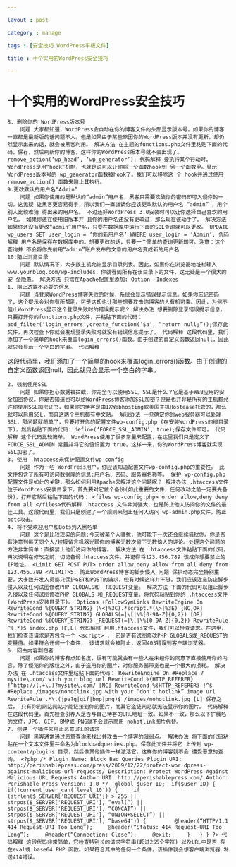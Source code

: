 ```yaml
---

layout : post

category : manage

tags : [安全技巧 WordPress平板文件]

title : 十个实用的WordPress安全技巧

---
```




# 十个实用的WordPress安全技巧

    8. 删除你的 WordPress版本号 
        问题 大家都知道，WordPress会自动在你的博客文件的头部显示版本号。如果你的博客一直都是最新版的话问题不大。但是如果由于某些原因你的WordPress版本并没有更新，却仍然显示出来的话，就会被黑客利用。 解决方法 在主题的functions.php文件里粘贴下面的代码，保存，然后刷新你的博客，这样你的WordPress版本号就不会出现了。 remove_action(‘wp_head’, ‘wp_generator’); 代码解释 要执行某个行动时， WordPress是用“hook”机制，也就是说可以让你将一个函数hook到 另一个函数里。显示WordPress版本号的 wp_generator函数被hook了。我们可以移除这 个 hook并通过使用 remove_action() 函数来阻止其执行。 
    9.更改默认的用户名“Admin” 
        问题 如果你使用的是默认的“admin”用户名，黑客只需要攻破你的密码即可入侵你的一切。这无疑 让黑客更容易得手，所以我们一直强调你应该更改默认的用户名 “admin” ，用个别人比较难猜 得出来的用户名。 不过还好WordPress 3.0安装时可以让你选择自己喜欢的用户名。 如果你还在使用旧版本并 且你的用户名还没有更改过，那么现在该动手了。 解决方法 如果你还没有更改“admin”用户名，只要在数据库中运行下面的SQL查询就可以更改。 UPDATE wp_users SET user_login = ‘你的新用户名’ WHERE user_login = ‘Admin’; 代码解释 用户名是保存在数据库中的。想要更改的话，只要一个简单的查询更新即可。注意：这个查询并 不会将你先前用“admin”账户发布的文章的用户名变成新的用户名 
    10.阻止浏览目录 
        问题 默认情况下，大多数主机允许显示目录列表。因此，如果你在浏览器地址栏输入 www.yourblog.com/wp-includes，你就看到所有在该目录下的文件，这无疑是一个很大的安 全隐患。 解决方法 只需在Apache配置里添加: Option -Indexes  
    1. 阻止透露不必要的信息 
        问题 当登录WordPress博客失败的时候，系统会显示错误提示信息。如果你忘记密码了，这个提示会对你有所帮助，可是这却也让那些想要攻击你博客的人有机可乘。因此，为何不阻止WordPress显示这个登录失败时的错误提示呢？ 解决办法 想要删除登录错误提示信息，只要打开你的functions.php文件，并粘贴下面的代码： add_filter(‘login_errors’,create_function(‘$a’, “return null;”));保存此文件，再次检查下你就会发现登录失败时就没有错误信息提示了。 代码解释 这段代码里，我们添加了一个简单的hook来覆盖login_errors()函数。由于创建的自定义函数返回null，因此就只会显示一个空白的字串。 代码解释
这段代码里，我们添加了一个简单的hook来覆盖login_errors()函数。由于创建的自定义函数返回null，因此就只会显示一个空白的字串。

    2. 强制使用SSL 
        问题 如果你担心数据被拦截，你完全可以使用SSL。SSL是什么？它是基于WEB应用的安全加密协议。你是否知道也可以给WordPress博客添加SSL加密？但是也并非是所有的主机都允许你使用SSL加密证书，如果你的博客是由IXWebhosting或美国主机Hostease托管的，那么就可以启用SSL，而且这两个主机都有中文站。 解决办法 一旦确定你的web服务器可以处理SSL，那问题就简单了，只要打开你的配置文件wp-config.php (在安装WordPress的根目录下)，然后粘贴下面的代码: define(‘FORCE_SSL_ADMIN’, true);保存文件即可。 代码解释 这个代码比较简单。 WordPress使用了很多常量来配置，在这里我们只是定义了FORCE_SSL_ADMIN 常量并将它的值设置为 true。这样一来，你的WordPress博客就实现SSL加密了。 
    3. 使用 .htaccess来保护配置文件wp-config 
        问题 作为一名 WordPress用户，你应该知道配置文件wp-config.php的重要性。 此文件包含了所有可访问数据库的信息:用户名、密码、服务器名称等。 保护 wp-config.php 配置文件是如此的关键，那么如何利用Apache来解决这个问题呢？ 解决办法 .htaccess文件位于WordPress安装目录下，首先要对它做个备份(如此重要的文件，任何改动之前一定要先备份)，打开它然后粘贴下面的代码： <files wp-config.php> order allow,deny deny from all </files>代码解释 .htaccess 文件非常强大，也是防止他人访问你的文件的最佳工具。这段代码里，我们只是创建了一个规则来阻止任何人访问 wp-admin.php文件，防止bots攻击。 
    4. 将不受欢迎用户和Bots列入黑名单 
        问题 这个是比较现实的问题:今天被某个人骚扰，他可能下一次还会继续骚扰你。你是否有注意到每天同个人/垃圾留言机器光顾你的博客无数次留下无数恼人的评论。处理这个问题的方法非常简单：直接禁止他们访问你的博客。 解决方法 在 .htaccess文件粘贴下面的代码，再次说明在修改之前，切记备份.htaccess文件。并记得将123.456.789 该成你想要禁止的IP地址。 <Limit GET POST PUT> order allow,deny allow from all deny from 123.456.789 </LIMIT>5. 防止WordPress博客的脚步侵入 问题 保护动态完全特别重要。大多数开发人员都只保护GET和POST的请求，但有时候这样并不够。我们应该注意防止脚步侵入以及任何试图修改PHP GLOBALS和 _REQUEST变量。 解决方法 下面的代码可以阻止脚步入侵以及任何试图修改PHP GLOBALS 和_REQUEST变量。将代码粘贴到你的 .htaccess文件 (WordPress安装目录下)。 Options +FollowSymLinks RewriteEngine On RewriteCond %{QUERY_STRING} (\<|%3C).*script.*(\>|%3E) [NC,OR] RewriteCond %{QUERY_STRING} GLOBALS(=|\[|\%[0-9A-Z]{0,2}) [OR] RewriteCond %{QUERY_STRING} _REQUEST(=|\[|\%[0-9A-Z]{0,2}) RewriteRule ^(.*)$ index.php [F,L] 代码解释 利用.htaccess文件，我们可以检查请求。在这里，我们检查该请求是否包含一个 <script> ， 它是否有试图修改PHP GLOBALS或_REQUEST的变量值。如果符合任何一个条件， 该请求就会被阻止，返回403错误到客户端浏览器。 
    6. 回击内容剽窃者 
        问题 如果你的博客有点知名度，很有可能就会有一些人在未经你的同意下直接使用你的内容。除了侵犯你的版权之外，由于盗用你的图片，对你服务器带宽也是一个很大的损耗。 解决办法 在 .htaccess文件里粘贴下面的代码： RewriteEngine On #Replace ?mysite\.com/ with your blog url RewriteCond %{HTTP_REFERER} !^http://(.+\.)?mysite\.com/ [NC] RewriteCond %{HTTP_REFERER} !^$ #Replace /images/nohotlink.jpg with your “don’t hotlink” image url RewriteRule .*\.(jpe?g|gif|bmp|png)$ /images/nohotlink.jpg [L] 保存之后， 只有你的网站网站才能链接到你的图片，而其它盗链网站就无法显示你的图片。 代码解释 在这段代码里，首先检查引荐人是否与自己博客的URL地址一致。如果不一致，那么以下扩展名 的文件，JPG, GIF, BMP或 PNG就不会显示而用 nohotlink图片代替。 
    7. 创建一个插件来阻止恶意URL的请求 
        问题 黑客通常通过恶意查询来找出并攻击一个博客的薄弱点。 解决办法 将下面的代码粘贴在一个文本文件里并命名为blockbadqueries.php。保存此文件并将它 上传到 wp-content/plugins 目录，然后像其他插件一样激活它。这样你的博客就不会 遭受恶意的查询。 <?php /* Plugin Name: Block Bad Queries Plugin URI: http://perishablepress.com/press/2009/12/22/protect-wor dpress-against-malicious-url-requests/ Description: Protect WordPress Against Malicious URL Requests Author URI: http://perishablepress.com/ Author: Perishable Press Version: 1.0 */  global $user_ID;  if($user_ID) {   if(!current_user_can(‘level_10′)) {     if (strlen($_SERVER['REQUEST_URI']) > 255 ||       strpos($_SERVER['REQUEST_URI'], “eval(“) ||       strpos($_SERVER['REQUEST_URI'], “CONCAT”) ||       strpos($_SERVER['REQUEST_URI'], “UNION+SELECT”) ||       strpos($_SERVER['REQUEST_URI'], “base64″)) {         @header(“HTTP/1.1 414 Request-URI Too Long”);     @header(“Status: 414 Request-URI Too Long”);     @header(“Connection: Close”);     @exit;     }   } } ?> 代码解释 这段代码非常简单，它检查特别长的请求字符串(超过255个字符) 以及URL中是否 存在eval或 base64 PHP 函数。如果符合其中的任何一个条件，该插件就会想客户端浏览器 发送414错误。  
